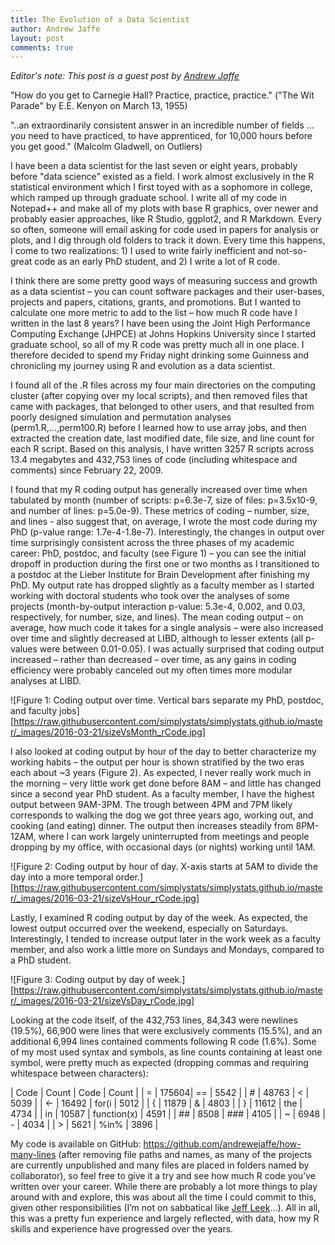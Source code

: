 ```yaml
---
title: The Evolution of a Data Scientist 
author: Andrew Jaffe
layout: post
comments: true
---
```


_Editor's note: This post is a guest post by [Andrew Jaffe](aejaffe.com)_

"How do you get to Carnegie Hall? Practice, practice, practice." ("The Wit Parade" by E.E. Kenyon on March 13, 1955)

"..an extraordinarily consistent answer in an incredible number of fields ... you need to have practiced, to have apprenticed, for 10,000 hours before you get good."  (Malcolm Gladwell, on Outliers)

I have been a data scientist for the last seven or eight years, probably before "data science" existed as a field. I work almost exclusively in the R statistical environment which I first toyed with as a sophomore in college, which ramped up through graduate school. I write all of my code in Notepad++ and make all of my plots with base R graphics, over newer and probably easier approaches, like R Studio, ggplot2, and R Markdown. Every so often, someone will email asking for code used in papers for analysis or plots, and I dig through old folders to track it down. Every time this happens, I come to two realizations: 1) I used to write fairly inefficient and not-so-great code as an early PhD student, and 2) I write a lot of R code.

I think there are some pretty good ways of measuring success and growth as a data scientist – you can count software packages and their user-bases, projects and papers, citations, grants, and promotions. But I wanted to calculate one more metric to add to the list – how much R code have I written in the last 8 years? I have been using the Joint High Performance Computing Exchange (JHPCE) at Johns Hopkins University since I started graduate school, so all of my R code was pretty much all in one place. I therefore decided to spend my Friday night drinking some Guinness and chronicling my journey using R and evolution as a data scientist. 

I found all of the .R files across my four main directories on the computing cluster (after copying over my local scripts), and then removed files that came with packages, that belonged to other users, and that resulted from poorly designed simulation and permutation analyses (perm1.R,...,perm100.R) before I learned how to use array jobs, and then extracted the creation date, last modified date, file size, and line count for each R script. Based on this analysis, I have written 3257 R scripts across 13.4 megabytes and 432,753 lines of code (including whitespace and comments) since February 22, 2009. 

I found that my R coding output has generally increased over time when tabulated by month (number of scripts: p=6.3e-7, size of files: p=3.5x10-9, and number of lines: p=5.0e-9). These metrics of coding – number, size, and lines - also suggest that, on average, I wrote the most code during my PhD (p-value range: 1.7e-4-1.8e-7). Interestingly, the changes in output over time surprisingly consistent across the three phases of my academic career: PhD, postdoc, and faculty (see Figure 1) – you can see the initial dropoff in production during the first one or two months as I transitioned to a postdoc at the Lieber Institute for Brain Development after finishing my PhD. My output rate has dropped slightly as a faculty member as I started working with doctoral students who took over the analyses of some projects (month-by-output interaction p-value: 5.3e-4, 0.002, and 0.03, respectively, for number, size, and lines). The mean coding output – on average, how much code it takes for a single analysis – were also increased over time and slightly decreased at LIBD, although to lesser extents (all p-values were between 0.01-0.05). I was actually surprised that coding output increased – rather than decreased – over time, as any gains in coding efficiency were probably canceled out my often times more modular analyses at LIBD.

![Figure 1: Coding output over time. Vertical bars separate my PhD, postdoc, and faculty jobs][https://raw.githubusercontent.com/simplystats/simplystats.github.io/master/_images/2016-03-21/sizeVsMonth_rCode.jpg]

I also looked at coding output by hour of the day to better characterize my working habits – the output per hour is shown stratified by the two eras each about ~3 years (Figure 2). As expected, I never really work much in the morning – very little work get done before 8AM – and little has changed since a second year PhD student. As a faculty member, I have the highest output between 9AM-3PM. The trough between 4PM and 7PM likely corresponds to walking the dog we got three years ago, working out, and cooking (and eating) dinner. The output then increases steadily from 8PM-12AM, where I can work largely uninterrupted from meetings and people dropping by my office, with occasional days (or nights) working until 1AM. 

![Figure 2: Coding output by hour of day. X-axis starts at 5AM to divide the day into a more temporal order.][https://raw.githubusercontent.com/simplystats/simplystats.github.io/master/_images/2016-03-21/sizeVsHour_rCode.jpg]

Lastly, I examined R coding output by day of the week. As expected, the lowest output occurred over the weekend, especially on Saturdays. Interestingly, I tended to increase output later in the work week as a faculty member, and also work a little more on Sundays and Mondays, compared to a PhD student. 

![Figure 3: Coding output by day of week.][https://raw.githubusercontent.com/simplystats/simplystats.github.io/master/_images/2016-03-21/sizeVsDay_rCode.jpg]

Looking at the code itself, of the 432,753 lines, 84,343 were newlines (19.5%), 66,900 were lines that were exclusively comments (15.5%), and an additional 6,994 lines contained comments following R code (1.6%). Some of my most used syntax and symbols, as line counts containing at least one symbol, were pretty much as expected (dropping commas and requiring whitespace between characters):

| Code	| Count	| Code	| Count | 
| =	| 175604| == | 5542 | 
| #	| 48763	| < | 5039 | 
| <- | 16492 | for(i | 5012 | 
| {	| 11879 | & | 4803 |
| }	| 11612	| the | 4734 |
| in | 10587 |	function(x)	| 4591 |
| ## | 8508	| ### | 4105 |
| ~	| 6948	| -	| 4034 |
| >	| 5621 | %in% | 3896 | 

My code is available on GitHub: https://github.com/andrewejaffe/how-many-lines (after removing file paths and names, as many of the projects are currently unpublished and many files are placed in folders named by collaborator), so feel free to give it a try and see how much R code you’ve written over your career. While there are probably a lot more things to play around with and explore, this was about all the time I could commit to this, given other responsibilities (I’m not on sabbatical like [Jeff Leek](jtleek.com)...). All in all, this was a pretty fun experience and largely reflected, with data, how my R skills and experience have progressed over the years.


